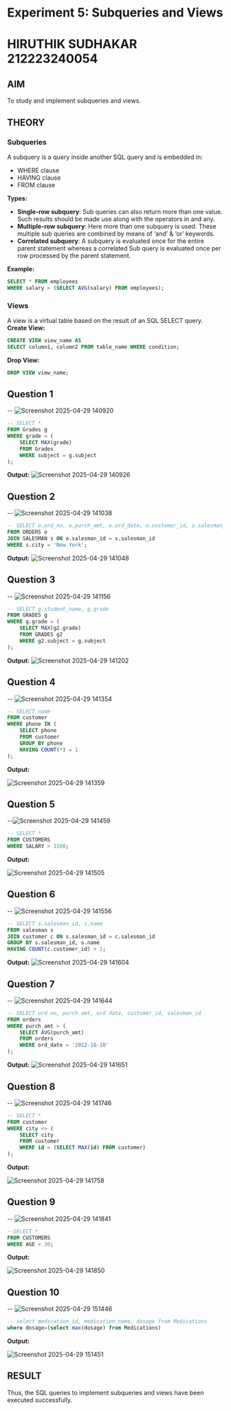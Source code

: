 # Experiment 5: Subqueries and Views
# HIRUTHIK SUDHAKAR 212223240054
## AIM
To study and implement subqueries and views.

## THEORY

### Subqueries
A subquery is a query inside another SQL query and is embedded in:
- WHERE clause
- HAVING clause
- FROM clause

**Types:**
- **Single-row subquery**:
  Sub queries can also return more than one value. Such results should be made use along with the operators in and any.
- **Multiple-row subquery**:
  Here more than one subquery is used. These multiple sub queries are combined by means of ‘and’ & ‘or’ keywords.
- **Correlated subquery**:
  A subquery is evaluated once for the entire parent statement whereas a correlated Sub query is evaluated once per row processed by the parent statement.

**Example:**
```sql
SELECT * FROM employees
WHERE salary > (SELECT AVG(salary) FROM employees);
```
### Views
A view is a virtual table based on the result of an SQL SELECT query.
**Create View:**
```sql
CREATE VIEW view_name AS
SELECT column1, column2 FROM table_name WHERE condition;
```
**Drop View:**
```sql
DROP VIEW view_name;
```

**Question 1**
--
-- ![Screenshot 2025-04-29 140920](https://github.com/user-attachments/assets/e9bb55a0-ef1c-49e5-9d77-9c147822d3f3)


```sql
-- SELECT * 
FROM Grades g
WHERE grade = (
    SELECT MAX(grade)
    FROM Grades
    WHERE subject = g.subject
);

```

**Output:**
![Screenshot 2025-04-29 140926](https://github.com/user-attachments/assets/82dfbc89-4071-41b5-9b0c-8b6b5dbd7ebd)



**Question 2**
---
-- ![Screenshot 2025-04-29 141038](https://github.com/user-attachments/assets/93d0cd11-d5c2-4f23-b08b-4a9dcbef4e7d)


```sql
-- SELECT o.ord_no, o.purch_amt, o.ord_date, o.customer_id, o.salesman_id
FROM ORDERS o
JOIN SALESMAN s ON o.salesman_id = s.salesman_id
WHERE s.city = 'New York';

```

**Output:**
![Screenshot 2025-04-29 141048](https://github.com/user-attachments/assets/96d7ce09-5ca6-49cd-8b21-0bceb8072347)



**Question 3**
---
-- ![Screenshot 2025-04-29 141156](https://github.com/user-attachments/assets/8cb24975-fdd1-4a13-a21a-0cf8680b04e0)

```sql
-- SELECT g.student_name, g.grade
FROM GRADES g
WHERE g.grade = (
    SELECT MAX(g2.grade)
    FROM GRADES g2
    WHERE g2.subject = g.subject
);
```

**Output:**
![Screenshot 2025-04-29 141202](https://github.com/user-attachments/assets/7b5b84f8-edda-4741-b13d-2b51ac4dfcb6)



**Question 4**
---
-- ![Screenshot 2025-04-29 141354](https://github.com/user-attachments/assets/9ff0825e-9c67-4ffe-9e92-3f661c3ded5d)


```sql
-- SELECT name
FROM customer
WHERE phone IN (
    SELECT phone
    FROM customer
    GROUP BY phone
    HAVING COUNT(*) = 1
);

```

**Output:**

![Screenshot 2025-04-29 141359](https://github.com/user-attachments/assets/6df18253-6313-414f-a52a-e7c6230b5561)


**Question 5**
---
--![Screenshot 2025-04-29 141459](https://github.com/user-attachments/assets/1dc4420f-645f-40c7-a3ba-1c851cf9cb00)


```sql
-- SELECT *
FROM CUSTOMERS
WHERE SALARY > 1500;

```

**Output:**

![Screenshot 2025-04-29 141505](https://github.com/user-attachments/assets/fe0157d8-3868-4632-b0c6-7bf311a43356)


**Question 6**
---
-- ![Screenshot 2025-04-29 141556](https://github.com/user-attachments/assets/7cb63ea6-499d-4ed3-bfc8-934ede81615b)


```sql
-- SELECT s.salesman_id, s.name
FROM salesman s
JOIN customer c ON s.salesman_id = c.salesman_id
GROUP BY s.salesman_id, s.name
HAVING COUNT(c.customer_id) > 1;

```

**Output:**
![Screenshot 2025-04-29 141604](https://github.com/user-attachments/assets/16a84145-3969-4bde-9551-162d462d16f2)



**Question 7**
---
-- ![Screenshot 2025-04-29 141644](https://github.com/user-attachments/assets/ff9b5962-abb0-47c6-bda0-1ac6f4e4120a)


```sql
-- SELECT ord_no, purch_amt, ord_date, customer_id, salesman_id
FROM orders
WHERE purch_amt > (
    SELECT AVG(purch_amt)
    FROM orders
    WHERE ord_date = '2012-10-10'
);
```

**Output:**
![Screenshot 2025-04-29 141651](https://github.com/user-attachments/assets/ecb2e288-2a9c-461e-9d1b-da1eb324bb58)



**Question 8**
---
-- ![Screenshot 2025-04-29 141746](https://github.com/user-attachments/assets/96314594-cec5-4bff-96ac-2fcdc0cbd80d)


```sql
-- SELECT *
FROM customer
WHERE city <> (
    SELECT city
    FROM customer
    WHERE id = (SELECT MAX(id) FROM customer)
);

```

**Output:**

![Screenshot 2025-04-29 141758](https://github.com/user-attachments/assets/5e0d0b67-1a11-433a-aa99-6840a129c9c4)


**Question 9**
---
-- ![Screenshot 2025-04-29 141841](https://github.com/user-attachments/assets/84a903d4-efa6-46ff-9adb-e3ab75e99d54)


```sql
--SELECT *
FROM CUSTOMERS
WHERE AGE < 30;

```

**Output:**

![Screenshot 2025-04-29 141850](https://github.com/user-attachments/assets/cdd36191-66d0-48ff-8b73-b9e4541d5d86)


**Question 10**
---
-- ![Screenshot 2025-04-29 151446](https://github.com/user-attachments/assets/79dfb804-513e-4811-8595-3421250804bf)


```sql
-- select medication_id, medication_name, dosage from Medications
where dosage=(select max(dosage) from Medications)
```

**Output:**

![Screenshot 2025-04-29 151451](https://github.com/user-attachments/assets/e1d4d9ed-731c-4bc3-80b3-124471823ece)



## RESULT
Thus, the SQL queries to implement subqueries and views have been executed successfully.
